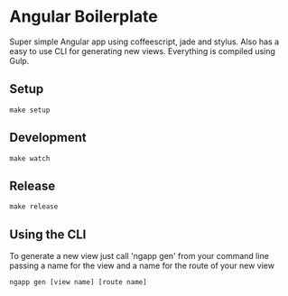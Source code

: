 # Angular Boilerplate

Super simple Angular app using coffeescript, jade and stylus. Also has a easy to use CLI for generating new views. Everything is compiled using Gulp.

## Setup

```
make setup
```

## Development

```
make watch
```

## Release

```
make release
```

## Using the CLI

To generate a new view just call 'ngapp gen' from your command line passing a name for the view and a name for the route of your new view

```
ngapp gen [view name] [route name]
```